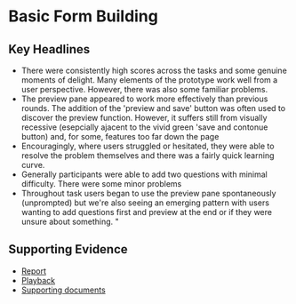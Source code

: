 # Basic Form Building

## Key Headlines

- There were consistently high scores across the tasks and some genuine moments of delight. Many elements of the prototype work well from a user perspective. However, there was also some familiar problems.
- The preview pane appeared to work more effectively than previous rounds. The addition of the 'preview and save' button was often used to discover the preview function. However, it suffers still from visually recessive (esepcially ajacent to the vivid green 'save and contonue button) and, for some, features too far down the page
- Encouragingly, where users struggled or hesitated, they were able to resolve the problem themselves and there was a fairly quick learning curve.  
- Generally participants were able to add two questions with minimal difficulty. There were some minor problems
- Throughout task users began to use the preview pane spontaneously (unprompted) but we're also seeing an emerging pattern with users wanting to add questions first and preview at the end or if they were unsure about something. "

## Supporting Evidence
- [Report](https://app.mural.co/t/gaap0347/m/gaap0347/1655912742334/57c265e721088247b57debffe73bd98ab89c0f09?fromVisitorModal=true&sender=f0e74d83-05ad-4604-975f-e97131fca4e9)
- [Playback](https://drive.google.com/file/d/10dJUkO3j-nVJxozMm4Y1mkUbNJ5HZgue/view?usp=sharing)
- [Supporting documents](https://drive.google.com/drive/folders/1VOMG9a0XyV371_1LxV9qUaddkyuY_xjE)

